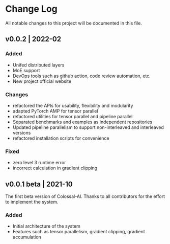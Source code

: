 # Change Log

All notable changes to this project will be documented in this file.

## v0.0.2 | 2022-02

### Added

- Unifed distributed layers
- MoE support
- DevOps tools such as github action, code review automation, etc.
- New project official website

### Changes

- refactored the APIs for usability, flexibility and modularity
- adapted PyTorch AMP for tensor parallel
- refactored utilities for tensor parallel and pipeline parallel
- Separated benchmarks and examples as independent repositories
- Updated pipeline parallelism to support non-interleaved and interleaved versions
- refactored installation scripts for convenience

### Fixed

- zero level 3 runtime error
- incorrect calculation in gradient clipping


## v0.0.1 beta | 2021-10

The first beta version of Colossal-AI. Thanks to all contributors for the effort to implement the system.

### Added

- Initial architecture of the system
- Features such as tensor parallelism, gradient clipping, gradient accumulation